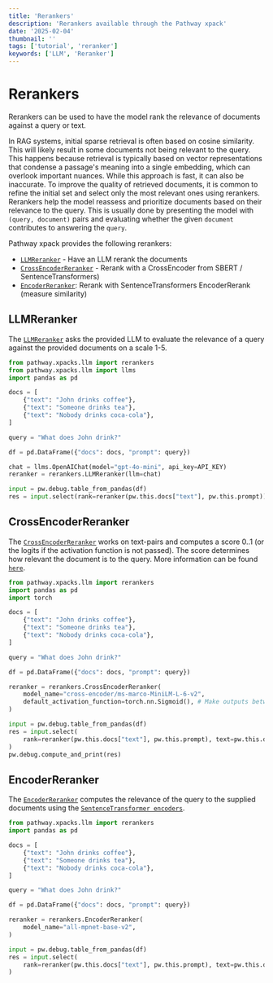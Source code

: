 ```yaml
---
title: 'Rerankers'
description: 'Rerankers available through the Pathway xpack'
date: '2025-02-04'
thumbnail: ''
tags: ['tutorial', 'reranker']
keywords: ['LLM', 'Reranker']
---
```


# Rerankers 
Rerankers can be used to have the model rank the relevance of documents against a query or text.

In RAG systems, initial sparse retrieval is often based on cosine similarity. This will likely result in some documents not being relevant to the query. This happens because retrieval is typically based on vector representations that condense a passage's meaning into a single embedding, which can overlook important nuances. While this approach is fast, it can also be inaccurate. To improve the quality of retrieved documents, it is common to refine the initial set and select only the most relevant ones using rerankers.
Rerankers help the model reassess and prioritize documents based on their relevance to the query. This is usually done by presenting the model with `(query, document)` pairs and evaluating whether the given `document` contributes to answering the `query`.

Pathway xpack provides the following rerankers:
- [`LLMReranker`](#llmreranker) - Have an LLM rerank the documents
- [`CrossEncoderReranker`](#crossencoderreranker) - Rerank with a CrossEncoder from SBERT / SentenceTransformers)
- [`EncoderReranker`](#encoderreranker): Rerank with SentenceTransformers EncoderRerank (measure similarity)

## LLMReranker
The [`LLMReranker`](/developers/api-docs/pathway-xpacks-llm/rerankers#pathway.xpacks.llm.rerankers.LLMReranker) asks the provided LLM to evaluate the relevance of a query against the provided documents on a scale 1-5.

```python
from pathway.xpacks.llm import rerankers
from pathway.xpacks.llm import llms
import pandas as pd

docs = [
    {"text": "John drinks coffee"},
    {"text": "Someone drinks tea"},
    {"text": "Nobody drinks coca-cola"},
]

query = "What does John drink?"

df = pd.DataFrame({"docs": docs, "prompt": query})

chat = llms.OpenAIChat(model="gpt-4o-mini", api_key=API_KEY)
reranker = rerankers.LLMReranker(llm=chat)

input = pw.debug.table_from_pandas(df)
res = input.select(rank=reranker(pw.this.docs["text"], pw.this.prompt))
```

## CrossEncoderReranker
The [`CrossEncoderReranker`](/developers/api-docs/pathway-xpacks-llm/rerankers#pathway.xpacks.llm.rerankers.CrossEncoderReranker) works on text-pairs and computes a score 0..1 (or the logits if the activation function is not passed). The score determines how relevant the document is to the query.
More information can be found [`here`](https://www.sbert.net/docs/cross_encoder/pretrained_models.html).


```python
from pathway.xpacks.llm import rerankers
import pandas as pd
import torch

docs = [
    {"text": "John drinks coffee"},
    {"text": "Someone drinks tea"},
    {"text": "Nobody drinks coca-cola"},
]

query = "What does John drink?"

df = pd.DataFrame({"docs": docs, "prompt": query})

reranker = rerankers.CrossEncoderReranker(
    model_name="cross-encoder/ms-marco-MiniLM-L-6-v2",
    default_activation_function=torch.nn.Sigmoid(), # Make outputs between 0..1
)

input = pw.debug.table_from_pandas(df)
res = input.select(
    rank=reranker(pw.this.docs["text"], pw.this.prompt), text=pw.this.docs["text"]
)
pw.debug.compute_and_print(res)
```

## EncoderReranker
The [`EncoderReranker`](/developers/api-docs/pathway-xpacks-llm/rerankers#pathway.xpacks.llm.rerankers.EncoderReranker) computes the relevance of the query to the supplied documents using the [`SentenceTransformer encoders`](https://www.sbert.net/docs/sentence_transformer/pretrained_models.html).

```python
from pathway.xpacks.llm import rerankers
import pandas as pd

docs = [
    {"text": "John drinks coffee"},
    {"text": "Someone drinks tea"},
    {"text": "Nobody drinks coca-cola"},
]

query = "What does John drink?"

df = pd.DataFrame({"docs": docs, "prompt": query})

reranker = rerankers.EncoderReranker(
    model_name="all-mpnet-base-v2",
)

input = pw.debug.table_from_pandas(df)
res = input.select(
    rank=reranker(pw.this.docs["text"], pw.this.prompt), text=pw.this.docs["text"]
)
```
